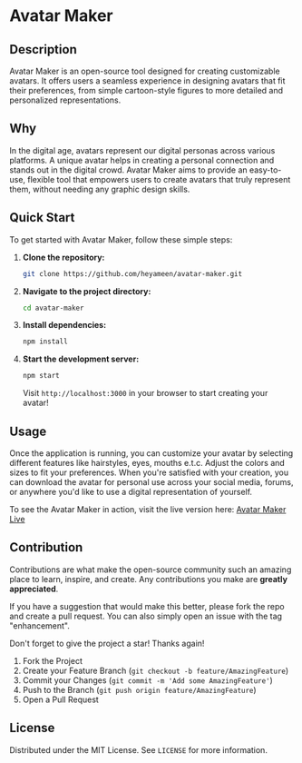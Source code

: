 # Avatar Maker

## Description

Avatar Maker is an open-source tool designed for creating customizable avatars. It offers users a seamless experience in designing avatars that fit their preferences, from simple cartoon-style figures to more detailed and personalized representations.

## Why

In the digital age, avatars represent our digital personas across various platforms. A unique avatar helps in creating a personal connection and stands out in the digital crowd. Avatar Maker aims to provide an easy-to-use, flexible tool that empowers users to create avatars that truly represent them, without needing any graphic design skills.

## Quick Start

To get started with Avatar Maker, follow these simple steps:

1. **Clone the repository:**

    ```bash
    git clone https://github.com/heyameen/avatar-maker.git
    ```

2. **Navigate to the project directory:**

    ```bash
    cd avatar-maker
    ```

3. **Install dependencies:**

    ```bash
    npm install
    ```

4. **Start the development server:**

    ```bash
    npm start
    ```

    Visit `http://localhost:3000` in your browser to start creating your avatar!

## Usage

Once the application is running, you can customize your avatar by selecting different features like hairstyles, eyes, mouths e.t.c. Adjust the colors and sizes to fit your preferences. When you're satisfied with your creation, you can download the avatar for personal use across your social media, forums, or anywhere you'd like to use a digital representation of yourself.

To see the Avatar Maker in action, visit the live version here: [Avatar Maker Live](https://avatar-maker-virid.vercel.app/)

## Contribution

Contributions are what make the open-source community such an amazing place to learn, inspire, and create. Any contributions you make are **greatly appreciated**.

If you have a suggestion that would make this better, please fork the repo and create a pull request. You can also simply open an issue with the tag "enhancement".

Don't forget to give the project a star! Thanks again!

1. Fork the Project
2. Create your Feature Branch (`git checkout -b feature/AmazingFeature`)
3. Commit your Changes (`git commit -m 'Add some AmazingFeature'`)
4. Push to the Branch (`git push origin feature/AmazingFeature`)
5. Open a Pull Request

## License

Distributed under the MIT License. See `LICENSE` for more information.
